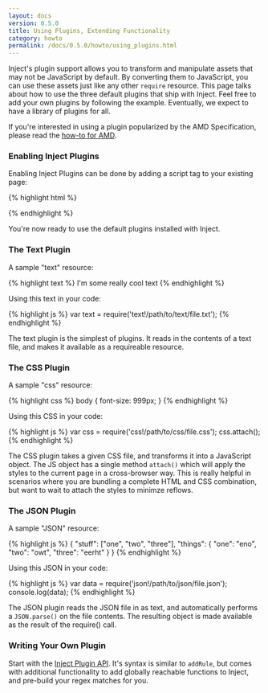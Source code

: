 ```yaml
---
layout: docs
version: 0.5.0
title: Using Plugins, Extending Functionality
category: howto
permalink: /docs/0.5.0/howto/using_plugins.html
---
```


Inject's plugin support allows you to transform and manipulate assets that may not be JavaScript by default. By converting them to JavaScript, you can use these assets just like any other `require` resource. This page talks about how to use the three default plugins that ship with Inject. Feel free to add your own plugins by following the example. Eventually, we expect to have a library of plugins for all.

If you're interested in using a plugin popularized by the AMD Specification, please read the [how-to for AMD](/docs/0.5.0/howto/amd.html).

### Enabling Inject Plugins

Enabling Inject Plugins can be done by adding a script tag to your existing page:

{% highlight html %}
<!-- Just below inject.js, add inject-plugins.js -->
<script type="text/javascript" src="/inject.js"></script>
<script type="text/javascript" src="/inject-plugins.js"></script>
{% endhighlight %}

You're now ready to use the default plugins installed with Inject.

### The Text Plugin

A sample "text" resource:

{% highlight text %}
I'm some really cool text
{% endhighlight %}

Using this text in your code:

{% highlight js %}
var text = require('text!/path/to/text/file.txt');
{% endhighlight %}

The text plugin is the simplest of plugins. It reads in the contents of a text file, and makes it available as a requireable resource.

### The CSS Plugin

A sample "css" resource:

{% highlight css %}
body {
  font-size: 999px;
}
{% endhighlight %}

Using this CSS in your code:

{% highlight js %}
var css = require('css!/path/to/css/file.css');
css.attach();
{% endhighlight %}

The CSS plugin takes a given CSS file, and transforms it into a JavaScript object. The JS object has a single method `attach()` which will apply the styles to the current page in a cross-browser way. This is really helpful in scenarios where you are bundling a complete HTML and CSS combination, but want to wait to attach the styles to minimze reflows.

### The JSON Plugin

A sample "JSON" resource:

{% highlight js %}
{
  "stuff": ["one", "two", "three"],
  "things": {
    "one": "eno",
    "two": "owt",
    "three": "eerht"
  }
}
{% endhighlight %}

Using this JSON in your code:

{% highlight js %}
var data = require('json!/path/to/json/file.json');
console.log(data);
{% endhighlight %}

The JSON plugin reads the JSON file in as text, and automatically performs a `JSON.parse()` on the file contents. The resulting object is made available as the result of the require() call.

### Writing Your Own Plugin

Start with the [Inject Plugin API](/docs/0.5.0/api/inject.plugin.html). It's syntax is similar to `addRule`, but comes with additional functionality to add globally reachable functions to Inject, and pre-build your regex matches for you.